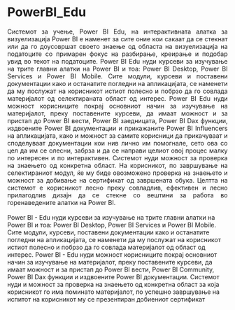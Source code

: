 # PowerBI_Edu
<div style="text-align: justify;"> Системот за учење, Power BI Edu, на интерактивната алатка за визуелизација Power BI е
наменет за сите оние кои сакаат да се стекнат или да го доусовршат своето знаење од
областа на визуелизација на податоците со примарен фокус на разбирање, креирање и
подобар увид во текот на податоците. Power BI Edu нуди курсеви за изучување на трите
главни алатки на Power BI и тоа: Power BI Desktop, Power BI Services и Power BI Mobile. Сите
модули, курсеви и поставени документации како и останатите погледни на апликацијата,
се наменети да му послужат на корисникот истиот полесно и побрзо да го совлада
материјалот од селектираната област од интерес. Power BI Edu нуди можност корисниците
покрај основниот начин за изучување на материјалот, преку поставените курсеви, да имаат
можност и за пристап до Power BI вести, Power BI заедницата, Power BI Dax функции,
издвоените Power BI документации и прикажаните Power BI Influencers на апликацијата,
како и можност за самите корисници да прикачуваат и споделуваат документации кои нив
лично им помогнале, сето ова со цел да им се олесни, забрза и да се направи целиот овој
процес малку по интересен и по интерактивен. Системот нуди можност за проверка на
знаењето од конкретна област. На корисникот, по завршување на селектираниот модул, ќе
му биде овозможено проверка на знаењето и можност за добивање на сертификат од
завршената обука. Целтта на системот е корисникот лесно преку совладлив, ефективен и
лесно прилагодлив дизајн да се стекне со вештини за работа во горенаведените алатки на
Power BI. </div> </br>
Power BI - Edu нуди курсеви за изучување на трите главни алатки на Power BI и тоа: Power BI Desktop, Power BI Services
и Power BI Mobile. Сите модули, курсеви, поставени документации како и останатите погледни на апликацијата, се
наменети да му послужат на корисникот истиот полесно и побрзо да го совлада материјалот од област од интерес. Power
BI - Edu нуди можност корисниците покрај основниот начин за изучување на материјалот, преку поставените курсеви, да
имаат можност и за пристап до Power BI вести, Power BI Community, Power BI Dax функции и издвоените Power BI
документации. Системот нуди и можност за проверка на знаењето од конкретна област за која корисникот го има
поминато материјалот, по успешно завршување на испитот на корисникот му се презентиран добиениот сертификат

